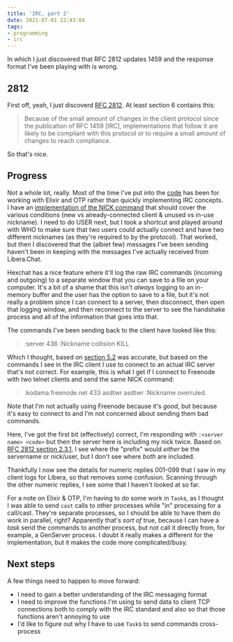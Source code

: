 ```yaml
---
title: 'IRC, part 2'
date: 2021-07-01 22:43:04
tags:
- programming
- irc
---
```


In which I just discovered that RFC 2812 updates 1459 and the response format I've been playing with is wrong.

<!-- more -->

## 2812

First off, yeah, I just discoverd [RFC 2812](https://www.rfcreader.com/#rfc2812). At least section 6 contains this:

> Because of the small amount of changes in the client protocol since the publication of RFC 1459 [IRC], implementations that follow it are likely to be compliant with this protocol or to require a small amount of changes to reach compliance.

So that's nice.

## Progress

Not a whole lot, really. Most of the time I've put into the [code](https://github.com/Celeo/simple_irc_server) has been for working with Elixir and OTP rather than quickly implementing IRC concepts. I have an [implementation of the NICK command](https://github.com/Celeo/simple_irc_server/blob/22f867484817d2db45e7f4a1e2ad9bd939f916d0/lib/commands/nick.ex) that should cover the various conditions (new vs already-connected client & unused vs in-use nickname). I need to do USER next, but I took a shortcut and played around with WHO to make sure that two users could actually connect and have two different nicknames (as they're required to by the protocol). That worked, but then I discovered that the (albiet few) messages I've been sending haven't been in keeping with the messages I've actually received from Libera.Chat.

Hexchat has a nice feature where it'll log the raw IRC commands (incoming and outgoing) to a separate window that you can save to a file on your computer. It's a bit of a shame that this isn't _always_ logging to an in-memory buffer and the user has the option to save to a file, but it's not really a problem since I can connect to a server, then disconnect, then open that logging window, and then reconnect to the server to see the handshake process and all of the information that goes into that.

The commands I've been sending back to the client have looked like this:

> :server 436 :Nickname collision KILL

Which I thought, based on [section 5.2](https://www.rfcreader.com/#rfc2812_line2404) was accurate, but based on the commands I see in the IRC client I use to connect to an actual IRC server that's not correct. For example, this is what I get if I connect to Freenode with two telnet clients and send the same NICK command:

> :kodama.freenode.net 433 asdtwr asdtwr :Nickname overruled.

Note that I'm not actually using Freenode because it's _good_, but because it's easy to connect to and I'm not concerned about sending them bad commands.

Here, I've got the first bit (effectively) correct, I'm responding with `:<server name> <code>` but then the server here is including my nick twice. Based on [RFC 2812 section 2.3.1](https://www.rfcreader.com/#rfc2812_line252), I see where the "prefix" would _either_ be the servername or nick/user, but I don't see where _both_ are included.

Thankfully I now see the details for numeric replies 001-099 that I saw in my client logs for Libera, so that removes some confusion. Scanning through the other numeric replies, I see some that I haven't looked at so far.

For a note on Elixir & OTP, I'm having to do some work in `Task`s, as I thought I was able to send `cast` calls to other processes while "in" processing for a call/cast. They're separate processes, so I should be able to have them do work in parallel, right? Apparently that's _sort of_ true, because I can have a _task_ send the commands to another process, but not call it directly from, for example, a GenServer process. I doubt it really makes a different for the implementation, but it makes the code more complicated/busy.

## Next steps

A few things need to happen to move forward:

- I need to gain a better understanding of the IRC messaging format
- I need to improve the functions I'm using to send data to client TCP connections both to comply with the IRC standard and also so that those functions aren't annoying to use
- I'd like to figure out why I have to use `Task`s to send commands cross-process
